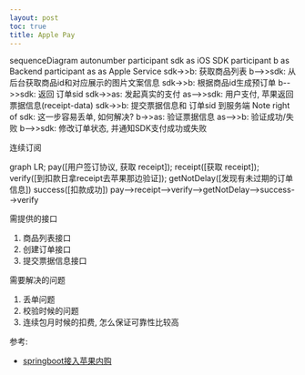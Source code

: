 ```yaml
---
layout: post
toc: true
title: Apple Pay
---
```



<div class="mermaid" markdown="0">
sequenceDiagram
    autonumber
    participant sdk as iOS SDK
    participant b as Backend
    participant as as Apple Service
    sdk->>b: 获取商品列表
    b-->>sdk: 从后台获取商品id和对应展示的图片文案信息
    sdk->>b: 根据商品id生成预订单
    b-->>sdk: 返回 订单sid
    sdk->>as: 发起真实的支付
    as-->>sdk: 用户支付, 苹果返回票据信息(receipt-data)
    sdk->>b: 提交票据信息和 订单sid 到服务端
    Note right of sdk: 这一步容易丢单, 如何解决?
    b->>as: 验证票据信息
    as-->>b: 验证成功/失败
    b-->>sdk: 修改订单状态, 并通知SDK支付成功或失败
</div>


连续订阅

<div class="mermaid" markdown="0">
graph LR;
    pay([用户签订协议, 获取 receipt]);
    receipt([获取 receipt]);
    verify([到扣款日拿receipt去苹果那边验证]);
    getNotDelay([发现有未过期的订单信息])
    success([扣款成功])
    pay-->receipt-->verify-->getNotDelay-->success-->verify
</div>

需提供的接口

1. 商品列表接口
2. 创建订单接口
3. 提交票据信息接口

需要解决的问题

1. 丢单问题
2. 校验时候的问题
3. 连续包月时候的扣费, 怎么保证可靠性比较高


参考:

- [springboot接入苹果内购](http://ifumei.cc/2019/12/24/iospay/)
